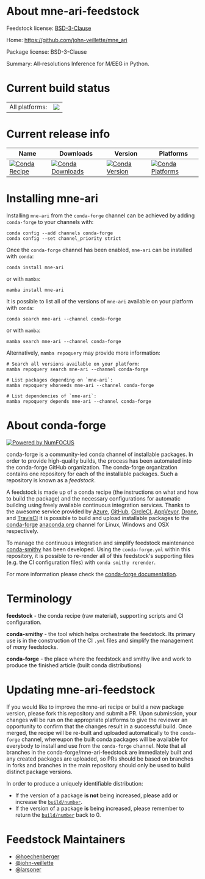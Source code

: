 About mne-ari-feedstock
=======================

Feedstock license: [BSD-3-Clause](https://github.com/conda-forge/mne-ari-feedstock/blob/main/LICENSE.txt)

Home: https://github.com/john-veillette/mne_ari

Package license: BSD-3-Clause

Summary: All-resolutions Inference for M/EEG in Python.

Current build status
====================


<table><tr><td>All platforms:</td>
    <td>
      <a href="https://dev.azure.com/conda-forge/feedstock-builds/_build/latest?definitionId=15582&branchName=main">
        <img src="https://dev.azure.com/conda-forge/feedstock-builds/_apis/build/status/mne-ari-feedstock?branchName=main">
      </a>
    </td>
  </tr>
</table>

Current release info
====================

| Name | Downloads | Version | Platforms |
| --- | --- | --- | --- |
| [![Conda Recipe](https://img.shields.io/badge/recipe-mne--ari-green.svg)](https://anaconda.org/conda-forge/mne-ari) | [![Conda Downloads](https://img.shields.io/conda/dn/conda-forge/mne-ari.svg)](https://anaconda.org/conda-forge/mne-ari) | [![Conda Version](https://img.shields.io/conda/vn/conda-forge/mne-ari.svg)](https://anaconda.org/conda-forge/mne-ari) | [![Conda Platforms](https://img.shields.io/conda/pn/conda-forge/mne-ari.svg)](https://anaconda.org/conda-forge/mne-ari) |

Installing mne-ari
==================

Installing `mne-ari` from the `conda-forge` channel can be achieved by adding `conda-forge` to your channels with:

```
conda config --add channels conda-forge
conda config --set channel_priority strict
```

Once the `conda-forge` channel has been enabled, `mne-ari` can be installed with `conda`:

```
conda install mne-ari
```

or with `mamba`:

```
mamba install mne-ari
```

It is possible to list all of the versions of `mne-ari` available on your platform with `conda`:

```
conda search mne-ari --channel conda-forge
```

or with `mamba`:

```
mamba search mne-ari --channel conda-forge
```

Alternatively, `mamba repoquery` may provide more information:

```
# Search all versions available on your platform:
mamba repoquery search mne-ari --channel conda-forge

# List packages depending on `mne-ari`:
mamba repoquery whoneeds mne-ari --channel conda-forge

# List dependencies of `mne-ari`:
mamba repoquery depends mne-ari --channel conda-forge
```


About conda-forge
=================

[![Powered by
NumFOCUS](https://img.shields.io/badge/powered%20by-NumFOCUS-orange.svg?style=flat&colorA=E1523D&colorB=007D8A)](https://numfocus.org)

conda-forge is a community-led conda channel of installable packages.
In order to provide high-quality builds, the process has been automated into the
conda-forge GitHub organization. The conda-forge organization contains one repository
for each of the installable packages. Such a repository is known as a *feedstock*.

A feedstock is made up of a conda recipe (the instructions on what and how to build
the package) and the necessary configurations for automatic building using freely
available continuous integration services. Thanks to the awesome service provided by
[Azure](https://azure.microsoft.com/en-us/services/devops/), [GitHub](https://github.com/),
[CircleCI](https://circleci.com/), [AppVeyor](https://www.appveyor.com/),
[Drone](https://cloud.drone.io/welcome), and [TravisCI](https://travis-ci.com/)
it is possible to build and upload installable packages to the
[conda-forge](https://anaconda.org/conda-forge) [anaconda.org](https://anaconda.org/)
channel for Linux, Windows and OSX respectively.

To manage the continuous integration and simplify feedstock maintenance
[conda-smithy](https://github.com/conda-forge/conda-smithy) has been developed.
Using the ``conda-forge.yml`` within this repository, it is possible to re-render all of
this feedstock's supporting files (e.g. the CI configuration files) with ``conda smithy rerender``.

For more information please check the [conda-forge documentation](https://conda-forge.org/docs/).

Terminology
===========

**feedstock** - the conda recipe (raw material), supporting scripts and CI configuration.

**conda-smithy** - the tool which helps orchestrate the feedstock.
                   Its primary use is in the construction of the CI ``.yml`` files
                   and simplify the management of *many* feedstocks.

**conda-forge** - the place where the feedstock and smithy live and work to
                  produce the finished article (built conda distributions)


Updating mne-ari-feedstock
==========================

If you would like to improve the mne-ari recipe or build a new
package version, please fork this repository and submit a PR. Upon submission,
your changes will be run on the appropriate platforms to give the reviewer an
opportunity to confirm that the changes result in a successful build. Once
merged, the recipe will be re-built and uploaded automatically to the
`conda-forge` channel, whereupon the built conda packages will be available for
everybody to install and use from the `conda-forge` channel.
Note that all branches in the conda-forge/mne-ari-feedstock are
immediately built and any created packages are uploaded, so PRs should be based
on branches in forks and branches in the main repository should only be used to
build distinct package versions.

In order to produce a uniquely identifiable distribution:
 * If the version of a package **is not** being increased, please add or increase
   the [``build/number``](https://docs.conda.io/projects/conda-build/en/latest/resources/define-metadata.html#build-number-and-string).
 * If the version of a package **is** being increased, please remember to return
   the [``build/number``](https://docs.conda.io/projects/conda-build/en/latest/resources/define-metadata.html#build-number-and-string)
   back to 0.

Feedstock Maintainers
=====================

* [@hoechenberger](https://github.com/hoechenberger/)
* [@john-veillette](https://github.com/john-veillette/)
* [@larsoner](https://github.com/larsoner/)

